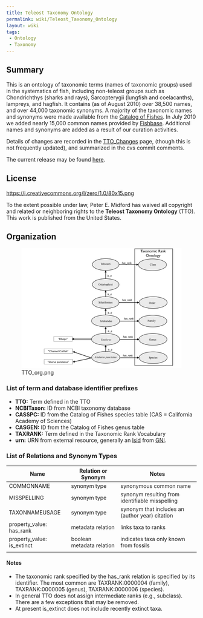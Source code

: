 ```yaml
---
title: Teleost Taxonomy Ontology
permalink: wiki/Teleost_Taxonomy_Ontology
layout: wiki
tags:
 - Ontology
 - Taxonomy
---
```


## Summary

This is an ontology of taxonomic terms (names of taxonomic groups) used
in the systematics of fish, including non-teleost groups such as
Chondrichthys (sharks and rays), Sarcopterygii (lungfish and
coelacanths), lampreys, and hagfish. It contains (as of August 2010)
over 38,500 names, and over 44,000 taxonomic synonyms. A majority of the
taxonomic names and synonyms were made available from the [Catalog of
Fishes](http://research.calacademy.org/redirect?url=http://researcharchive.calacademy.org/research/ichthyology/catalog/fishcatmain.asp).
In July 2010 we added nearly 15,000 common names provided by
[Fishbase](http://www.fishbase.org). Additional names and synonyms are
added as a result of our curation activities.

Details of changes are recorded in the
<a href="TTO_Changes" class="wikilink"
title="TTO_Changes">TTO_Changes</a> page, (though this is not frequently
updated), and summarized in the cvs commit comments.

The current release may be found
[here](http://obo.cvs.sourceforge.net/viewvc/obo/obo/ontology/taxonomy/teleost_taxonomy.obo).

## License

<span class="plainlinks">[<https://i.creativecommons.org/l/zero/1.0/80x15.png>](https://creativecommons.org/publicdomain/zero/1.0/)</span>

To the extent possible under law, Peter E. Midford has waived all
copyright and related or neighboring rights to the **Teleost Taxonomy
Ontology** (TTO). This work is published from the United States.

## Organization

<figure>
<img src="TTO_org.png" title="TTO_org.png" />
<figcaption>TTO_org.png</figcaption>
</figure>

### List of term and database identifier prefixes

- **TTO:** Term defined in the TTO
- **NCBITaxon:** ID from NCBI taxonomy database
- **CASSPC:** ID from the Catalog of Fishes species table (CAS =
  California Academy of Sciences)
- **CASGEN:** ID from the Catalog of Fishes genus table
- **TAXRANK:** Term defined in the Taxonomic Rank Vocabulary
- **urn:** URN from external resource, generally an
  [lsid](http://lsids.sourceforge.net/) from
  [GNI](http://gni.globalnames.org/).

### List of Relations and Synonym Types

| Name | Relation or Synonym | Notes |
|----|----|----|
| COMMONNAME | synonym type | synonymous common name |
| MISSPELLING | synonym type | synonym resulting from identifiable misspelling |
| TAXONNAMEUSAGE | synonym type | synonym that includes an (author year) citation |
| property_value: has_rank | metadata relation | links taxa to ranks |
| property_value: is_extinct | boolean metadata relation | indicates taxa only known from fossils |
|  |  |  |

#### Notes

- The taxonomic rank specified by the has_rank relation is specified by
  its identifier. The most common are TAXRANK:0000004 (family),
  TAXRANK:0000005 (genus), TAXRANK:0000006 (species).
- In general TTO does not assign intermediate ranks (e.g., subclass).
  There are a few exceptions that may be removed.
- At present is_extinct does not include recently extinct taxa.
